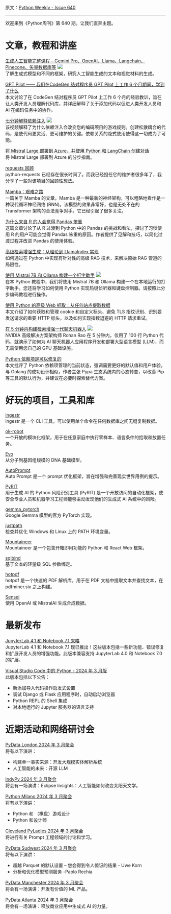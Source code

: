 原文：[Python Weekly - Issue 640](http://eepurl.com/iK4M4-/)

---

欢迎来到《Python周刊》第 640 期。让我们直奔主题。

# 文章，教程和讲座  
  
[生成人工智能完整课程 – Gemini Pro、OpenAI、Llama、Langchain、Pinecone、矢量数据库等](https://www.youtube.com/watch?v=mEsleV16qdo) ![](https://mcusercontent.com/e2e180baf855ac797ef407fc7/images/af76283a-6e65-436c-967a-900427cf6399.png)  
了解生成式模型和不同的框架，研究人工智能生成的文本和视觉材料的生成。  
  
[GPT Pilot ——  我们在CodeGen 结对程序员 GPT Pilot 上工作 6 个月期间，学到了什么](https://blog.pythagora.ai/2024/02/19/gpt-pilot-what-did-we-learn-in-6-months-of-working-on-a-codegen-pair-programmer/)  
本文讨论了在 CodeGen 结对程序员 GPT Pilot 上工作 6 个月的经验教训，旨在让人类开发人员理解代码库，并详细解释了关于添加代码以促进人类开发人员和 AI 在编码任务中的协作。  
  
[七分钟解释依赖注入](https://www.youtube.com/watch?v=DpMGEhwuuyA) ![](https://mcusercontent.com/e2e180baf855ac797ef407fc7/images/af76283a-6e65-436c-967a-900427cf6399.png)  
该视频解释了为什么依赖注入会改变您的编码项目的游戏规则。创建松散耦合的代码，是使代码更灵活、更可维护的关键。依赖关系的隐式使用使得这一切成为了可能。  
  
[将 Mistral Large 部署到 Azure，并使用 Python 和 LangChain 创建对话](https://neon.tech/blog/deploy-mistral-large-to-azure-and-chat-with-langchain)  
将 Mistral Large 部署到 Azure 的分步指南。  
  
[requests 回顾](https://blog.ian.stapletoncordas.co/2024/02/a-retrospective-on-requests)  
python-requests 已经存在很长时间了。而我已经担任它的维护者很多年了，我分享了一些对该项目的回顾性想法。  
  
[Mamba：艰难之路](https://srush.github.io/annotated-mamba/hard.html)  
一篇关于 Mamba 的文章，Mamba 是一种最新的神经架构，可以粗略地看作是一种现代循环神经网络 (RNN)。该模型的效果非常好，也是无处不在的 Transformer 架构的合法竞争对手。它已经引起了很多关注。  
  
[为什么来自 R 的人会觉得 Pandas 笨重](https://www.sumsar.net/blog/pandas-feels-clunky-when-coming-from-r)  
这篇文章讨论了从 R 过渡到 Python 中的 Pandas 的挑战和看法，探讨了习惯使用 R 的用户可能会觉得 Pandas 笨重的原因。作者提供了见解和技巧，以简化过渡过程并改进 Pandas 的使用体验。  
  
[高级检索增强生成：从理论到 LlamaIndex 实现](https://towardsdatascience.com/advanced-retrieval-augmented-generation-from-theory-to-llamaindex-implementation-4de1464a9930)  
如何通过在 Python 中实现有针对性的高级 RAG 技术，来解决原始 RAG 管道的局限性。  
  
[使用 Mistral 7B 和 Ollama 构建一个打字助手](https://www.youtube.com/watch?v=IUTFrexghsQ) ![](https://mcusercontent.com/e2e180baf855ac797ef407fc7/images/af76283a-6e65-436c-967a-900427cf6399.png)  
在本 Python 教程中，我们将使用 Mistral 7B 和 Ollama 构建一个在本地运行的打字助手。您还将学习如何使用 Python 实现热键侦听器和键盘控制器。请按照此分步编码教程进行操作。  
  
[使用 Python 的高级 Web 抓取：从任何站点提取数据](https://jacobpadilla.com/articles/advanced-web-scraping-techniques)  
本文介绍了如何获取和管理 cookie 和自定义标头、避免 TLS 指纹识别、识别要发送请求的重要 HTTP 标头，以及如何实现指数退避的 HTTP 请求重试。  
  
[在 5 分钟内构建检索增强一代聊天机器人](https://www.youtube.com/watch?v=N_OOfkEWcOk) ![](https://mcusercontent.com/e2e180baf855ac797ef407fc7/images/af76283a-6e65-436c-967a-900427cf6399.png)  
NVIDIA 高级解决方案架构师 Rohan Rao 在 5 分钟内，仅用了 100 行 Python 代码，就演示了如何为 AI 聊天机器人应用程序开发和部署大型语言模型 (LLM)，而无需使用您自己的 GPU 基础设施。    
  
[Python 依赖项是可以修复的](https://matduggan.com/everyone-is-wrong-but-you/)  
本文批评了 Python 依赖项管理的当前状态，强调需要更好的默认值和用户体验。与 Golang 的成功设计相似，作者主张 Pypa 生态系统内的心态转变，以改善 Pip 等工具的默认行为，并建议在必要时探索替代方案。  
  
  
# 好玩的项目，工具和库  
  
[ingestr](https://github.com/bruin-data/ingestr)  
ingestr 是一个 CLI 工具，可以使用单个命令在任何数据库之间无缝复制数据。    
  
[ok-robot](https://github.com/ok-robot/ok-robot)  
一个开放的模块化框架，用于在任意家庭中执行零样本、语言条件的拾取和放置任务。   
  
[Evo](https://github.com/evo-design/evo)  
从分子到基因组规模的 DNA 基础模型。  
  
[AutoPrompt](https://github.com/Eladlev/AutoPrompt)  
Auto Prompt 是一个 prompt 优化框架，旨在增强和完善现实世界用例的提示。  
  
[PyRIT](https://github.com/Azure/PyRIT)  
用于生成 AI 的 Python 风险识别工具 (PyRIT) 是一个开放访问的自动化框架，使安全专业人员和机器学习工程师能够主动发现他们的生成式 AI 系统中的风险。  
  
[gemma_pytorch](https://github.com/google/gemma_pytorch)  
Google Gemma 模型的官方 PyTorch 实现。  
  
[justpath](https://github.com/epogrebnyak/justpath)  
检查并优化 Windows 和 Linux 上的 PATH 环境变量。  
  
[Mountaineer](https://github.com/piercefreeman/mountaineer)  
Mountaineer 是一个包含开箱即用功能的 Python 和 React Web 框架。  
  
[sqlbind](https://github.com/baverman/sqlbind)  
基于文本的轻量级 SQL 参数绑定。  
  
[hotpdf](https://github.com/weareprestatech/hotpdf)  
hotpdf 是一个快速的 PDF 解析库，用于在 PDF 文档中提取文本并查找文本，在 pdfminer.six 之上构建。  
  
[Sensei](https://github.com/migtissera/Sensei)  
使用 OpenAI 或 MistralAI 生成合成数据。  
  
  
# 最新发布  
  
[JupyterLab 4.1 和 Notebook 7.1 来咯](https://blog.jupyter.org/jupyterlab-4-1-and-notebook-7-1-are-here-20bfc3c10217)  
JupyterLab 4.1 和 Notebook 7.1 现已推出！这些版本包括一些新功能、错误修复和扩展开发人员的增强功能。此版本兼容支持 JupyterLab 4.0 和 Notebook 7.0 的扩展。  
  
[Visual Studio Code 中的 Python - 2024 年 3 月版](https://devblogs.microsoft.com/python/python-in-visual-studio-code-march-2024-release/)  
此版本包括以下公告：
* 新添加导入代码操作启发式设置
* 调试 Django 或 Flask 应用程序时，自动启动浏览器
* Python REPL 的 Shell 集成
* 对本地运行的 Jupyter 服务器的语言支持
  
  
# 近期活动和网络研讨会  
  
[PyData London 2024 年 3 月聚会](https://www.meetup.com/pydata-london-meetup/events/299219741/)  
将有以下演讲：
* 构建单一事实来源：开发大规模实体解析系统
* 人工智能的未来：开源 LLM

  
[IndyPy 2024 年 3 月聚会](https://www.meetup.com/indypy/events/298740418/)  
将会有一场演讲：Eclipse Insights：人工智能如何改变太阳天文学。  
  
[Python Milano 2024 年 3 月聚会](https://www.meetup.com/python-milano/events/299383407/)  
将有以下演讲：
* Python 和 （棋盘）游戏设计
* Python 和设计师

  
[Cleveland PyLadies 2024 年 3 月聚会](https://www.meetup.com/cle-pyladies/events/298846189/)  
将进行有关 Prompt 工程领域的讨论和学习。  
  
[PyData Sudwest 2024 年 3 月聚会](https://www.meetup.com/pydata-suedwest/events/299017089/)  
将有以下演讲：
* 超越 Parquet 的默认设置 – 您会得到令人惊讶的结果 - Uwe Korn 
* 分析和优化模型预测服务 -Paolo Rechia

[PyData Manchester 2024 年 3 月聚会](https://www.meetup.com/pydata-manchester/events/299463978/)  
将会有一场演讲：开发有价值的 ML 产品。  
  
[PyData Atlanta 2024 年 3 月聚会](https://www.meetup.com/pydata-atlanta/events/299285864/)  
将会有一场演讲：释放商业应用中生成式 AI 的力量。  
     